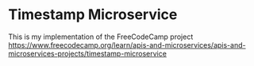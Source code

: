 # Timestamp Microservice

This is my implementation of the FreeCodeCamp project https://www.freecodecamp.org/learn/apis-and-microservices/apis-and-microservices-projects/timestamp-microservice
